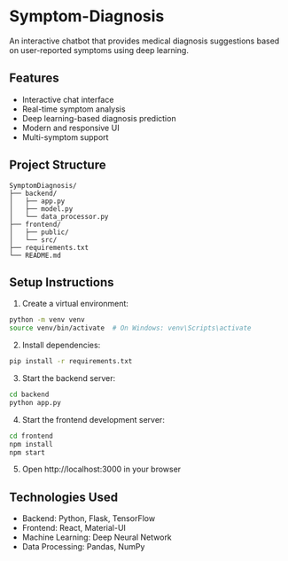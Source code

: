 # Symptom-Diagnosis

An interactive chatbot that provides medical diagnosis suggestions based on user-reported symptoms using deep learning.

## Features

- Interactive chat interface
- Real-time symptom analysis
- Deep learning-based diagnosis prediction
- Modern and responsive UI
- Multi-symptom support

## Project Structure

```
SymptomDiagnosis/
├── backend/
│   ├── app.py
│   ├── model.py
│   └── data_processor.py
├── frontend/
│   ├── public/
│   └── src/
├── requirements.txt
└── README.md
```

## Setup Instructions

1. Create a virtual environment:
```bash
python -m venv venv
source venv/bin/activate  # On Windows: venv\Scripts\activate
```

2. Install dependencies:
```bash
pip install -r requirements.txt
```

3. Start the backend server:
```bash
cd backend
python app.py
```

4. Start the frontend development server:
```bash
cd frontend
npm install
npm start
```

5. Open http://localhost:3000 in your browser

## Technologies Used

- Backend: Python, Flask, TensorFlow
- Frontend: React, Material-UI
- Machine Learning: Deep Neural Network
- Data Processing: Pandas, NumPy 
